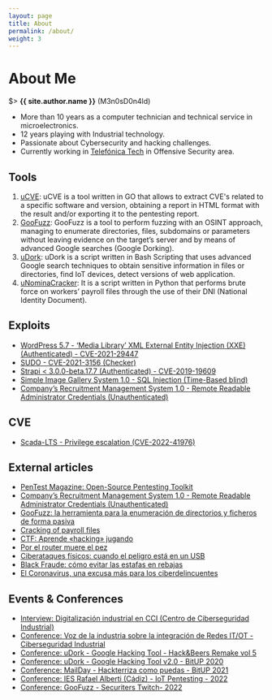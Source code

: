 ```yaml
---
layout: page
title: About
permalink: /about/
weight: 3
---
```


# **About Me**

$> **{{ site.author.name }}** (M3n0sD0n4ld)<br>

- More than 10 years as a computer technician and technical service in microelectronics.
- 12 years playing with Industrial technology.
- Passionate about Cybersecurity and hacking challenges.
- Currently working in [Telefónica Tech](https://telefonicatech.com/) in Offensive Security area.

## Tools

1. [uCVE](https://github.com/m3n0sd0n4ld/uCVE): uCVE is a tool written in GO that allows to extract CVE's related to a specific software and version, obtaining a report in HTML format with the result and/or exporting it to the pentesting report.
2. [GooFuzz](https://github.com/m3n0sd0n4ld/GooFuzz): GooFuzz is a tool to perform fuzzing with an OSINT approach, managing to enumerate directories, files, subdomains or parameters without leaving evidence on the target’s server and by means of advanced Google searches (Google Dorking).
3. [uDork](https://github.com/m3n0sd0n4ld/uDork): uDork is a script written in Bash Scripting that uses advanced Google search techniques to obtain sensitive information in files or directories, find IoT devices, detect versions of web application.
4. [uNominaCracker](https://github.com/m3n0sd0n4ld/uNominaCracker): It is a script written in Python that performs brute force on workers’ payroll files through the use of their DNI (National Identity Document).

## Exploits

*   [WordPress 5.7 - ‘Media Library’ XML External Entity Injection (XXE) (Authenticated) - CVE-2021-29447](https://www.exploit-db.com/exploits/50304)
*   [SUDO - CVE-2021-3156 (Checker)](https://github.com/m3n0sd0n4ld/CVE-Exploits/tree/main/CVE-2021-3156)
*   [Strapi < 3.0.0-beta.17.7 (Authenticated) - CVE-2019-19609](https://www.exploit-db.com/exploits/50238)
*   [Simple Image Gallery System 1.0 - SQL Injection (Time-Based blind)](https://m3n0sd0n4ld.blogspot.com/2022/03/simple-image-gallery-system-10-sql.html)
*   [Company’s Recruitment Management System 1.0 - Remote Readable Administrator Credentials (Unauthenticated)](https://m3n0sd0n4ld.blogspot.com/2022/07/companys-recruitment-management-system.html)

## CVE

*   [Scada-LTS - Privilege escalation (CVE-2022-41976)](https://m3n0sd0n4ld.github.io/blog/cve-2022-41976)

## External articles

*   [PenTest Magazine: Open-Source Pentesting Toolkit](https://pentestmag.com/product/pentest-open-source-pentesting-toolkit/)
*   [Company’s Recruitment Management System 1.0 - Remote Readable Administrator Credentials (Unauthenticated)](https://m3n0sd0n4ld.blogspot.com/2022/07/companys-recruitment-management-system.html)
*   [GooFuzz: la herramienta para la enumeración de directorios y ficheros de forma pasiva](https://www.hackplayers.com/2022/06/goofuzz-tool-enum-pasiva.html)
*   [Cracking of payroll files](https://m3n0sd0n4ld.blogspot.com/2020/10/cracking-of-payroll-files.html)
*   [CTF: Aprende «hacking» jugando](https://www.sothis.tech/capture-the-flag-aprende-hacking-jugando/)
*   [Por el router muere el pez](https://www.sothis.tech/por-el-router-muere-el-pez/)
*   [Ciberataques físicos: cuando el peligro está en un USB](https://www.sothis.tech/sistemas-de-control-industrial/)
*   [Black Fraude: cómo evitar las estafas en rebajas](https://www.sothis.tech/black-fraude-como-evitar-las-estafas-en-rebajas/)
*   [El Coronavirus, una excusa más para los ciberdelincuentes](https://www.sothis.tech/ciberseguridad-aplicada-al-coronavirus/)

## Events & Conferences

*   [Interview: Digitalización industrial en CCI (Centro de Ciberseguridad Industrial)](https://vimeo.com/431392473)
*   [Conference: Voz de la industria sobre la integración de Redes IT/OT - Ciberseguridad Industrial](https://t.co/dXTbGuI56n?amp=1)
*   [Conference: uDork - Google Hacking Tool - Hack&Beers Remake vol 5](https://t.co/ZlkglPYsvN?amp=1)
*   [Conference: uDork - Google Hacking Tool v2.0 - BitUP 2020](https://youtu.be/zzcUdmpo6ow)
*   [Conference: MailDay - Hackterriza como puedas - BitUP 2021](https://youtu.be/efpL9KAW3Fo?t=33410)
*   [Conference: IES Rafael Alberti (Cádiz) - IoT Pentesting - 2022](https://youtu.be/K1lTgYDF4lE)
*   [Conference: GooFuzz - Securiters Twitch- 2022](https://www.twitch.tv/videos/1517579986)


<!--<div class="row">
{% include about/skills.html title="Programming Skills" source=site.data.programming-skills %}
{% include about/skills.html title="Other Skills" source=site.data.other-skills %}
</div>

<div class="row">
{% include about/timeline.html %}
</div> -->